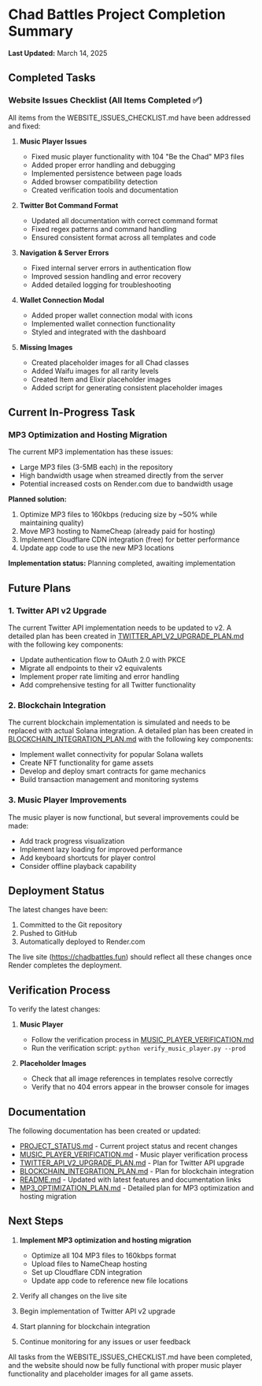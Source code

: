 # Chad Battles Project Completion Summary

**Last Updated:** March 14, 2025

## Completed Tasks

### Website Issues Checklist (All Items Completed ✅)

All items from the WEBSITE_ISSUES_CHECKLIST.md have been addressed and fixed:

1. **Music Player Issues**
   - Fixed music player functionality with 104 "Be the Chad" MP3 files
   - Added proper error handling and debugging
   - Implemented persistence between page loads
   - Added browser compatibility detection
   - Created verification tools and documentation

2. **Twitter Bot Command Format**
   - Updated all documentation with correct command format
   - Fixed regex patterns and command handling
   - Ensured consistent format across all templates and code

3. **Navigation & Server Errors**
   - Fixed internal server errors in authentication flow
   - Improved session handling and error recovery
   - Added detailed logging for troubleshooting

4. **Wallet Connection Modal**
   - Added proper wallet connection modal with icons
   - Implemented wallet connection functionality
   - Styled and integrated with the dashboard

5. **Missing Images**
   - Created placeholder images for all Chad classes
   - Added Waifu images for all rarity levels
   - Created Item and Elixir placeholder images
   - Added script for generating consistent placeholder images

## Current In-Progress Task

### MP3 Optimization and Hosting Migration

The current MP3 implementation has these issues:
- Large MP3 files (3-5MB each) in the repository 
- High bandwidth usage when streamed directly from the server
- Potential increased costs on Render.com due to bandwidth usage

**Planned solution:**
1. Optimize MP3 files to 160kbps (reducing size by ~50% while maintaining quality)
2. Move MP3 hosting to NameCheap (already paid for hosting)
3. Implement Cloudflare CDN integration (free) for better performance
4. Update app code to use the new MP3 locations

**Implementation status:** Planning completed, awaiting implementation

## Future Plans

### 1. Twitter API v2 Upgrade

The current Twitter API implementation needs to be updated to v2. A detailed plan has been created in [TWITTER_API_V2_UPGRADE_PLAN.md](TWITTER_API_V2_UPGRADE_PLAN.md) with the following key components:

- Update authentication flow to OAuth 2.0 with PKCE
- Migrate all endpoints to their v2 equivalents
- Implement proper rate limiting and error handling
- Add comprehensive testing for all Twitter functionality

### 2. Blockchain Integration

The current blockchain implementation is simulated and needs to be replaced with actual Solana integration. A detailed plan has been created in [BLOCKCHAIN_INTEGRATION_PLAN.md](BLOCKCHAIN_INTEGRATION_PLAN.md) with the following key components:

- Implement wallet connectivity for popular Solana wallets
- Create NFT functionality for game assets
- Develop and deploy smart contracts for game mechanics
- Build transaction management and monitoring systems

### 3. Music Player Improvements

The music player is now functional, but several improvements could be made:

- Add track progress visualization
- Implement lazy loading for improved performance
- Add keyboard shortcuts for player control
- Consider offline playback capability

## Deployment Status

The latest changes have been:
1. Committed to the Git repository
2. Pushed to GitHub
3. Automatically deployed to Render.com

The live site (https://chadbattles.fun) should reflect all these changes once Render completes the deployment.

## Verification Process

To verify the latest changes:

1. **Music Player**
   - Follow the verification process in [MUSIC_PLAYER_VERIFICATION.md](MUSIC_PLAYER_VERIFICATION.md)
   - Run the verification script: `python verify_music_player.py --prod`

2. **Placeholder Images**
   - Check that all image references in templates resolve correctly
   - Verify that no 404 errors appear in the browser console for images

## Documentation

The following documentation has been created or updated:

- [PROJECT_STATUS.md](PROJECT_STATUS.md) - Current project status and recent changes
- [MUSIC_PLAYER_VERIFICATION.md](MUSIC_PLAYER_VERIFICATION.md) - Music player verification process
- [TWITTER_API_V2_UPGRADE_PLAN.md](TWITTER_API_V2_UPGRADE_PLAN.md) - Plan for Twitter API upgrade
- [BLOCKCHAIN_INTEGRATION_PLAN.md](BLOCKCHAIN_INTEGRATION_PLAN.md) - Plan for blockchain integration
- [README.md](README.md) - Updated with latest features and documentation links
- [MP3_OPTIMIZATION_PLAN.md](MP3_OPTIMIZATION_PLAN.md) - Detailed plan for MP3 optimization and hosting migration

## Next Steps

1. **Implement MP3 optimization and hosting migration**
   - Optimize all 104 MP3 files to 160kbps format
   - Upload files to NameCheap hosting
   - Set up Cloudflare CDN integration
   - Update app code to reference new file locations

2. Verify all changes on the live site
3. Begin implementation of Twitter API v2 upgrade
4. Start planning for blockchain integration
5. Continue monitoring for any issues or user feedback

All tasks from the WEBSITE_ISSUES_CHECKLIST.md have been completed, and the website should now be fully functional with proper music player functionality and placeholder images for all game assets. 